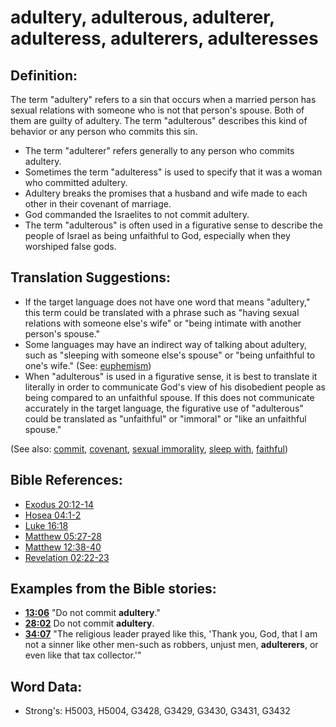 # adultery, adulterous, adulterer, adulteress, adulterers, adulteresses #

## Definition: ##

The term "adultery" refers to a sin that occurs when a married person has sexual relations with someone who is not that person's spouse. Both of them are guilty of adultery. The term "adulterous" describes this kind of behavior or any person who commits this sin.

* The term "adulterer" refers generally to any person who commits adultery.
* Sometimes the term "adulteress" is used to specify that it was a woman who committed adultery.
* Adultery breaks the promises that a husband and wife made to each other in their covenant of marriage.
* God commanded the Israelites to not commit adultery.
* The term "adulterous" is often used in a figurative sense to describe the people of Israel as being unfaithful to God, especially when they worshiped false gods.

## Translation Suggestions: ##

* If the target language does not have one word that means "adultery," this term could be translated with a phrase such as "having sexual relations with someone else's wife" or "being intimate with another person's spouse."
* Some languages may have an indirect way of talking about adultery, such as "sleeping with someone else's spouse" or "being unfaithful to one's wife." (See: [euphemism](rc://en/ta/man/translate/figs-euphemism))
* When "adulterous" is used in a figurative sense, it is best to translate it literally in order to communicate God's view of his disobedient people as being compared to an unfaithful spouse. If this does not communicate accurately in the target language, the figurative use of "adulterous" could be translated as "unfaithful" or "immoral" or "like an unfaithful spouse." 

(See also: [commit](../other/commit.md), [covenant](../kt/covenant.md), [sexual immorality](../other/fornication.md), [sleep with](../other/sex.md), [faithful](../kt/faithful.md))

## Bible References: ##

* [Exodus 20:12-14](rc://en/tn/help/exo/20/12)
* [Hosea 04:1-2](rc://en/tn/help/hos/04/01)
* [Luke 16:18](rc://en/tn/help/luk/16/18)
* [Matthew 05:27-28](rc://en/tn/help/mat/05/27)
* [Matthew 12:38-40](rc://en/tn/help/mat/12/38)
* [Revelation 02:22-23](rc://en/tn/help/rev/02/22)

## Examples from the Bible stories: ##

* __[13:06](rc://en/tn/help/obs/13/06)__ "Do not commit __adultery__."
* __[28:02](rc://en/tn/help/obs/28/02)__ Do not commit __adultery__.
* __[34:07](rc://en/tn/help/obs/34/07)__ "The religious leader prayed like this, 'Thank you, God, that I am not a sinner like other men-such as robbers, unjust men, __adulterers__, or even like that tax collector.'"


## Word Data: ##

* Strong's: H5003, H5004, G3428, G3429, G3430, G3431, G3432
